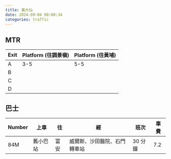 ```yaml
---
title: 黃大仙
date: 2024-09-04 00:00:34
categories: traffic
---
```


## MTR

| Exit | Platform (往調景嶺) | Platform (往黃埔) |
| ---- | ------------------- | ----------------- |
| A    | 3-5                 | 5-5               |
| B    |                     |                   |
| C    |                     |                   |
| D    |                     |                   |

## 巴士

| Number | 上車     | 往   | 經                           | 班次    | 車費 |
| ------ | -------- | ---- | ---------------------------- | ------- | ---- |
| 84M    | 舊小巴站 | 富安 | 威爾斯、沙田醫院、石門轉車站 | 30 分鐘 | 7.2  |
